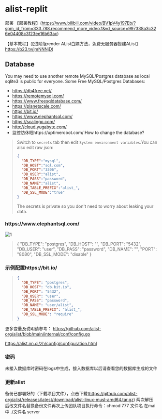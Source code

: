 # alist-replit
 部署
【部署教程】(https://www.bilibili.com/video/BV1pV4y197Eb/?spm_id_from=333.788.recommend_more_video.1&vd_source=997338a3c326e04408c3f23ee16b63ac)

【基本教程】(【进阶版render AList白嫖方法，免费无服务器搭建AList】 https://b23.tv/jmNNNjD)
## Database
You may need to use another remote MySQL/Postgres database as local sqlite3 is public for everyone. Some Free MySQL/Postgres Databases:

- https://db4free.net/
- https://remotemysql.com/
- https://www.freesqldatabase.com/
- https://planetscale.com/
- https://bit.io/
- https://www.elephantsql.com/
- https://scalingo.com/
- http://cloud.yugabyte.com/
- 监控防休眠https://uptimerobot.com/
How to change the database?
> Switch to `secrets` tab then edit `System environment variables`.You can also edit raw json:
> ```json
> {
>   "DB_TYPE":"mysql",
>   "DB_HOST":"sql.com",
>   "DB_PORT":"3306",
>   "DB_USER":"alist",
>   "DB_PASS":"password",
>   "DB_NAME":"alist",
>   "DB_TABLE_PREFIX":"alist_",
>   "DB_SSL_MODE":"true"
> }
> ```
> The secrets is private so you don't need to worry about leaking your data.
###  https://www.elephantsql.com/
![1](https://github.com/xiaomajia00/alist-replit----/assets/107234600/283c0e90-73b6-48f2-bc7d-e8f0bf79269c)

>{
>   "DB_TYPE": "postgres",
>   "DB_HOST": "",
>   "DB_PORT": "5432",
>   "DB_USER": "user",
>   "DB_PASS": "password",
>   "DB_NAME": "",
>   "PORT":    "8080",
>   "DB_SSL_MODE": "disable"
> }
### 示例配置https://bit.io/
> ```json
> {
>   "DB_TYPE": "postgres",
>   "DB_HOST": "db.bit.io",
>   "DB_PORT": "5432",
>   "DB_USER": "user",
>   "DB_PASS": "password",
>   "DB_NAME": "user/alist",
>   "DB_TABLE_PREFIX": "alist_",
>   "DB_SSL_MODE": "require"
> }
> ```
更多变量及说明请参考： 
 https://github.com/alist-org/alist/blob/main/internal/conf/config.go 
  
 https://alist.nn.ci/zh/config/configuration.html

### 密码

未接入数据库时密码在logs中生成，接入数据库以后请查看您的数据库生成的文件

### 更新alist  
备份已部署好的（下载项目文件），点击下载(https://github.com/alist-org/alist/releases/latest/download/alist-linux-musl-amd64.tar.gz)
两次解压后改文件名替换备份文件再次上传团队项目执行命令：chmod 777 文件名 在mai中 ./文件名 server 
